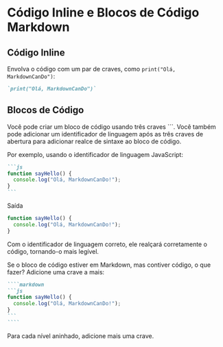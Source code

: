 # Código Inline e Blocos de Código Markdown

## Código Inline

Envolva o código com um par de craves, como `print("Olá, MarkdownCanDo")`:

```markdown
`print("Olá, MarkdownCanDo")`
```

## Blocos de Código

Você pode criar um bloco de código usando três craves ```. Você também pode adicionar um identificador de linguagem após as três craves de abertura para adicionar realce de sintaxe ao bloco de código.

Por exemplo, usando o identificador de linguagem JavaScript:

````markdown
```js
function sayHello() {
  console.log("Olá, MarkdownCanDo!");
}
```
````

Saída

```js
function sayHello() {
  console.log("Olá, MarkdownCanDo!");
}
```

Com o identificador de linguagem correto, ele realçará corretamente o código, tornando-o mais legível.

Se o bloco de código estiver em Markdown, mas contiver código, o que fazer? Adicione uma crave a mais:

`````markdown
````markdown
```js
function sayHello() {
  console.log("Olá, MarkdownCanDo!");
}
```
````
`````

Para cada nível aninhado, adicione mais uma crave.
